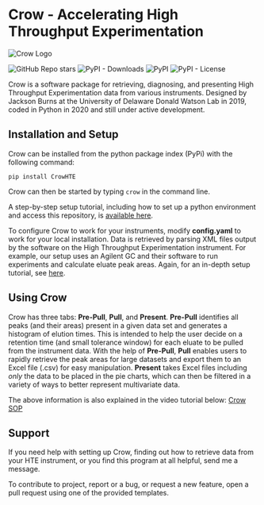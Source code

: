 # Crow - Accelerating High Throughput Experimentation
![Crow Logo](/Crow/other/Crow_logo.png)

![GitHub Repo stars](https://img.shields.io/github/stars/JacksonBurns/Crow?style=social)
![PyPI - Downloads](https://img.shields.io/pypi/dm/CrowHTE)
![PyPI](https://img.shields.io/pypi/v/CrowHTE)
![PyPI - License](https://img.shields.io/pypi/l/CrowHTE)

Crow is a software package for retrieving, diagnosing, and presenting High Throughput Experimentation data from various instruments. Designed by Jackson Burns at the University of Delaware Donald Watson Lab in 2019, coded in Python in 2020 and still under active development.

## Installation and Setup
Crow can be installed from the python package index (PyPi) with the following command:

`pip install CrowHTE`

Crow can then be started by typing `crow` in the command line.

A step-by-step setup tutorial, including how to set up a python environment and access this repository, is [available here](https://github.com/JacksonBurns/Crow/blob/main/Crow/other/setup_step-by-step.md).

To configure Crow to work for your instruments, modify __config.yaml__ to work for your local installation. Data is retrieved by parsing XML files output by the software on the High Throughput Experimentation instrument. For example, our setup uses an Agilent GC and their software to run experiments and calculate eluate peak areas. Again, for an in-depth setup tutorial, see [here](https://github.com/JacksonBurns/Crow/blob/main/Crow/other/setup_step-by-step.md).

## Using Crow
Crow has three tabs: __Pre-Pull__, __Pull__, and __Present__. __Pre-Pull__ identifies all peaks (and their areas) present in a given data set and generates a histogram of elution times. This is intended to help the user decide on a retention time (and small tolerance window) for each eluate to be pulled from the instrument data. With the help of __Pre-Pull__, __Pull__ enables users to rapidly retrieve the peak areas for large datasets and export them to an Excel file (.csv) for easy manipulation. __Present__ takes Excel files including _only_ the data to be placed in the pie charts, which can then be filtered in a variety of ways to better represent multivariate data.

The above information is also explained in the video tutorial below:
[Crow SOP](/Crow/other/Crow-SOP.mp4)

## Support
If you need help with setting up Crow, finding out how to retrieve data from your HTE instrument, or you find this program at all helpful, send me a message.

To contribute to project, report or a bug, or request a new feature, open a pull request using one of the provided templates.
